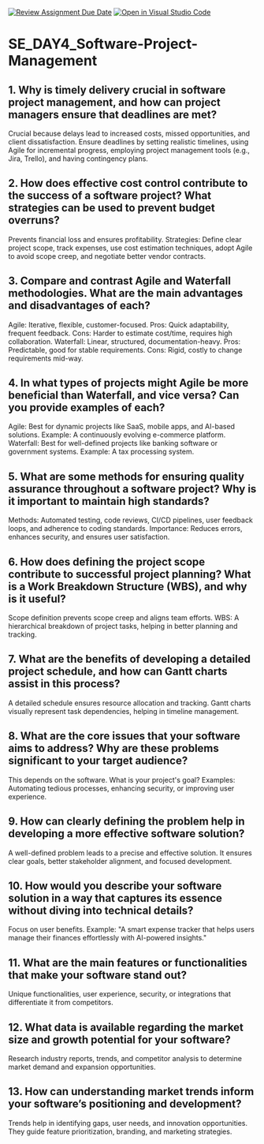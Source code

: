 [![Review Assignment Due Date](https://classroom.github.com/assets/deadline-readme-button-22041afd0340ce965d47ae6ef1cefeee28c7c493a6346c4f15d667ab976d596c.svg)](https://classroom.github.com/a/9pw6JKcu)
[![Open in Visual Studio Code](https://classroom.github.com/assets/open-in-vscode-2e0aaae1b6195c2367325f4f02e2d04e9abb55f0b24a779b69b11b9e10269abc.svg)](https://classroom.github.com/online_ide?assignment_repo_id=18445520&assignment_repo_type=AssignmentRepo)
# SE_DAY4_Software-Project-Management
## 1. Why is timely delivery crucial in software project management, and how can project managers ensure that deadlines are met?
  Crucial because delays lead to increased costs, missed opportunities, and client dissatisfaction.
  Ensure deadlines by setting realistic timelines, using Agile for incremental progress, employing project management tools (e.g., Jira, Trello), and having contingency plans.
## 2. How does effective cost control contribute to the success of a software project? What strategies can be used to prevent budget overruns?
  Prevents financial loss and ensures profitability.
  Strategies: Define clear project scope, track expenses, use cost estimation techniques, adopt Agile to avoid scope creep, and negotiate better vendor contracts.
## 3. Compare and contrast Agile and Waterfall methodologies. What are the main advantages and disadvantages of each?
  Agile: Iterative, flexible, customer-focused. Pros: Quick adaptability, frequent feedback. Cons: Harder to estimate cost/time, requires high collaboration.
  Waterfall: Linear, structured, documentation-heavy. Pros: Predictable, good for stable requirements. Cons: Rigid, costly to change requirements mid-way.
## 4. In what types of projects might Agile be more beneficial than Waterfall, and vice versa? Can you provide examples of each?
  Agile: Best for dynamic projects like SaaS, mobile apps, and AI-based solutions. Example: A continuously evolving e-commerce platform.
  Waterfall: Best for well-defined projects like banking software or government systems. Example: A tax processing system.
## 5. What are some methods for ensuring quality assurance throughout a software project? Why is it important to maintain high standards?
  Methods: Automated testing, code reviews, CI/CD pipelines, user feedback loops, and adherence to coding standards.
  Importance: Reduces errors, enhances security, and ensures user satisfaction.
## 6. How does defining the project scope contribute to successful project planning? What is a Work Breakdown Structure (WBS), and why is it useful?
  Scope definition prevents scope creep and aligns team efforts.
  WBS: A hierarchical breakdown of project tasks, helping in better planning and tracking.
## 7. What are the benefits of developing a detailed project schedule, and how can Gantt charts assist in this process?
  A detailed schedule ensures resource allocation and tracking.
  Gantt charts visually represent task dependencies, helping in timeline management.
## 8. What are the core issues that your software aims to address? Why are these problems significant to your target audience?
  This depends on the software. What is your project's goal? Examples: Automating tedious processes, enhancing security, or improving user experience.
## 9. How can clearly defining the problem help in developing a more effective software solution?
  A well-defined problem leads to a precise and effective solution. It ensures clear goals, better stakeholder alignment, and focused development.
## 10. How would you describe your software solution in a way that captures its essence without diving into technical details?
  Focus on user benefits. Example: "A smart expense tracker that helps users manage their finances effortlessly with AI-powered insights."
## 11. What are the main features or functionalities that make your software stand out?
  Unique functionalities, user experience, security, or integrations that differentiate it from competitors.
## 12. What data is available regarding the market size and growth potential for your software?
  Research industry reports, trends, and competitor analysis to determine market demand and expansion opportunities.
## 13. How can understanding market trends inform your software’s positioning and development?
  Trends help in identifying gaps, user needs, and innovation opportunities. They guide feature prioritization, branding, and marketing strategies.
